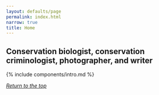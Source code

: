 ```yaml
---
layout: defaults/page
permalink: index.html
narrow: true
title: Home
---
```

<a id="top"></a>
## Conservation biologist, conservation criminologist, photographer, and writer

{% include components/intro.md %}

<a href="#top"><i>Return to the top</i></a>
